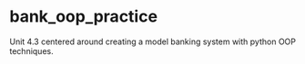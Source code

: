 # bank_oop_practice
Unit 4.3 centered around creating a model banking system with python OOP techniques.

